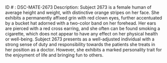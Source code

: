 ID # : DSC-MATE-2673
Description: Subject 2673 is a female human of average height and weight, with distinctive orange stripes on her face. She exhibits a permanently affixed grin with red clown eyes, further accentuated by a bucket hat adorned with a two-color band on her forehead. Her ears are pierced with a red cross earring, and she often can be found smoking a cigarette, which does not appear to have any effect on her physical health or well-being. Subject 2673 presents as a well-adjusted individual with a strong sense of duty and responsibility towards the patients she treats in her position as a doctor. However, she exhibits a marked personality trait for the enjoyment of life and bringing fun to others.  